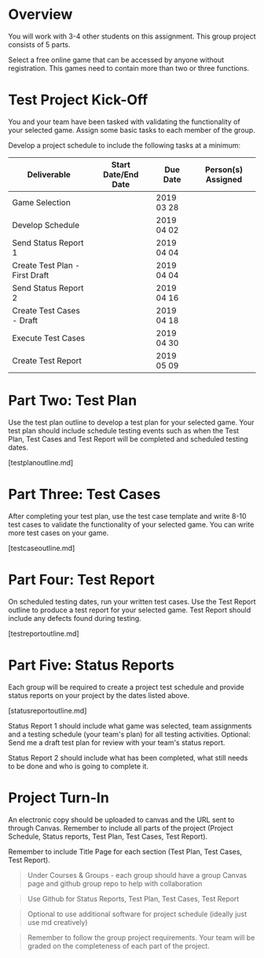 # Overview

You will work with 3-4 other students on this assignment. This group project consists of 5 parts.

Select a free online game that can be accessed by anyone without registration. This games need to contain more than two or three functions.

# Test Project Kick-Off

You and your team have been tasked with validating the functionality of your selected game. Assign some basic tasks to each member of the group.

Develop a project schedule to include the following tasks at a minimum:

| Deliverable | Start Date/End Date | Due Date | Person(s) Assigned |
|-|-|-|-|
| Game Selection | | 2019 03 28 | |
| Develop Schedule | | 2019 04 02 | | 
| Send Status Report 1 | | 2019 04 04 | |
| Create Test Plan - First Draft | | 2019 04 04 | |
| Send Status Report 2 | | 2019 04 16 | |
| Create Test Cases - Draft | | 2019 04 18 | | 
| Execute Test Cases | | 2019 04 30 | | 
| Create Test Report | | 2019 05 09 | | 

# Part Two: Test Plan

Use the test plan outline to develop a test plan for your selected game. Your test plan should include schedule testing events such as when the Test Plan, Test Cases and Test Report will be completed and scheduled testing dates.

[testplanoutline.md]

# Part Three: Test Cases

After completing your test plan, use the test case template and write 8-10 test cases to validate the functionality of your selected game. You can write more test cases on your game.

[testcaseoutline.md]

# Part Four: Test Report

On scheduled testing dates, run your written test cases. Use the Test Report outline to produce a test report for your selected game. Test Report should include any defects found during testing.


[testreportoutline.md]

# Part Five: Status Reports

Each group will be required to create a project test schedule and provide status reports on your project by the dates listed above.

[statusreportoutline.md]

Status Report 1 should include what game was selected, team assignments and a testing schedule (your team's plan) for all testing activities. Optional: Send me a draft test plan for review with your team's status report.

Status Report 2 should include what has been completed, what still needs to be done and who is going to complete it.

# Project Turn-In

An electronic copy should be uploaded to canvas and the URL sent to through Canvas. Remember to include all parts of the project (Project Schedule, Status reports, Test Plan, Test Cases, Test Report).

Remember to include Title Page for each section (Test Plan, Test Cases, Test Report).

> Under Courses & Groups - each group should have a group Canvas page and github group repo to help with collaboration

> Use Github for Status Reports, Test Plan, Test Cases, Test Report

> Optional to use additional software for project schedule (ideally just use md creatively)

> Remember to follow the group project requirements. Your team will be graded on the completeness of each part of the project.
